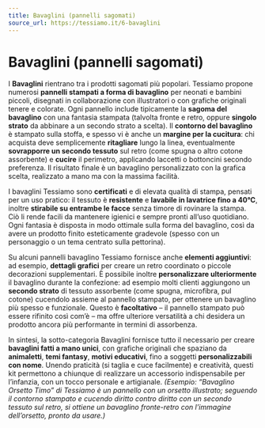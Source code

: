 ```yaml
---
title: Bavaglini (pannelli sagomati)
source_url: https://tessiamo.it/6-bavaglini
---
```

# Bavaglini (pannelli sagomati)

I **Bavaglini** rientrano tra i prodotti sagomati più popolari. Tessiamo propone numerosi **pannelli stampati a forma di bavaglino** per neonati e bambini piccoli, disegnati in collaborazione con illustratori o con grafiche originali tenere e colorate. Ogni pannello include tipicamente la **sagoma del bavaglino** con una fantasia stampata (talvolta fronte e retro, oppure **singolo strato** da abbinare a un secondo strato a scelta). Il **contorno del bavaglino** è stampato sulla stoffa, e spesso vi è anche un **margine per la cucitura**: chi acquista deve semplicemente **ritagliare** lungo la linea, eventualmente **sovrapporre un secondo tessuto** sul retro (come spugna o altro cotone assorbente) e **cucire** il perimetro, applicando laccetti o bottoncini secondo preferenza. Il risultato finale è un bavaglino personalizzato con la grafica scelta, realizzato a mano ma con la massima facilità.

I bavaglini Tessiamo sono **certificati** e di elevata qualità di stampa, pensati per un uso pratico: il tessuto è **resistente** e **lavabile in lavatrice fino a 40°C**, inoltre **stirabile su entrambe le facce** senza timore di rovinare la stampa. Ciò li rende facili da mantenere igienici e sempre pronti all’uso quotidiano. Ogni fantasia è disposta in modo ottimale sulla forma del bavaglino, così da avere un prodotto finito esteticamente gradevole (spesso con un personaggio o un tema centrato sulla pettorina).

Su alcuni pannelli bavaglino Tessiamo fornisce anche **elementi aggiuntivi**: ad esempio, **dettagli grafici** per creare un retro coordinato o piccole decorazioni supplementari. È possibile inoltre **personalizzare ulteriormente** il bavaglino durante la confezione: ad esempio molti clienti aggiungono un **secondo strato** di tessuto assorbente (come spugna, microfibra, pul cotone) cucendolo assieme al pannello stampato, per ottenere un bavaglino più spesso e funzionale. Questo è **facoltativo** – il pannello stampato può essere rifinito così com’è – ma offre ulteriore versatilità a chi desidera un prodotto ancora più performante in termini di assorbenza.

In sintesi, la sotto-categoria Bavaglini fornisce tutto il necessario per creare **bavaglini fatti a mano unici**, con grafiche originali che spaziano da **animaletti**, **temi fantasy**, **motivi educativi**, fino a soggetti **personalizzabili con nome**. Unendo praticità (si taglia e cuce facilmente) e creatività, questi kit permettono a chiunque di realizzare un accessorio indispensabile per l’infanzia, con un tocco personale e artigianale. *(Esempio: “Bavaglino Orsetto Timo” di Tessiamo è un pannello con un orsetto illustrato; seguendo il contorno stampato e cucendo diritto contro diritto con un secondo tessuto sul retro, si ottiene un bavaglino fronte-retro con l’immagine dell’orsetto, pronto da usare.)*
